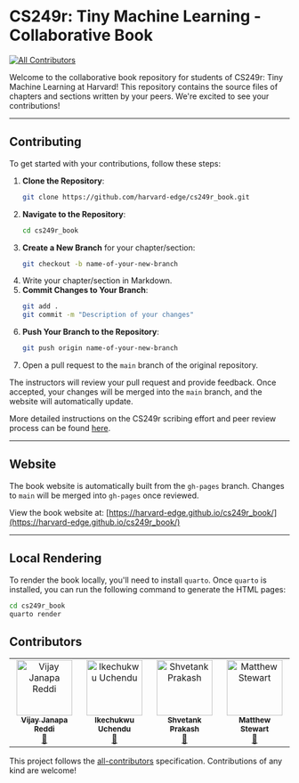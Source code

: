 # CS249r: Tiny Machine Learning - Collaborative Book

[![All Contributors](https://img.shields.io/github/all-contributors/harvard-edge/cs249r_book?color=ee8449&style=flat-square)](#contributors)

Welcome to the collaborative book repository for students of CS249r: Tiny Machine Learning at Harvard! This repository
contains the source files of chapters and sections written by your peers. We're excited to see your contributions!

---

## Contributing

To get started with your contributions, follow these steps:

1. **Clone the Repository**:
    ```bash
    git clone https://github.com/harvard-edge/cs249r_book.git
    ```
2. **Navigate to the Repository**:
    ```bash
    cd cs249r_book
    ```
3. **Create a New Branch** for your chapter/section:
    ```bash
    git checkout -b name-of-your-new-branch
    ```
4. Write your chapter/section in Markdown.
5. **Commit Changes to Your Branch**:
    ```bash
    git add .
    git commit -m "Description of your changes"
    ```
6. **Push Your Branch to the Repository**:
    ```bash
    git push origin name-of-your-new-branch
    ```
7. Open a pull request to the `main` branch of the original repository.

The instructors will review your pull request and provide feedback. Once accepted, your changes will be merged into
the `main` branch, and the website will automatically update.

More detailed instructions on the CS249r scribing effort and peer review process can be found [here](https://docs.google.com/document/d/1izDoWwFLnV8XK2FYCl23_9KYL_7EQ5OWLo-PCNUGle0).

---

## Website

The book website is automatically built from the `gh-pages` branch. Changes to `main` will be merged into `gh-pages`
once reviewed.

View the book website at: [https://harvard-edge.github.io/cs249r_book/](https://harvard-edge.github.io/cs249r_book/)

---

## Local Rendering

To render the book locally, you'll need to install `quarto`. Once `quarto` is installed, you can run the following
command to generate the HTML pages:

```bash
cd cs249r_book
quarto render
```

## Contributors

<!-- ALL-CONTRIBUTORS-LIST:START - Do not remove or modify this section -->
<!-- prettier-ignore-start -->
<!-- markdownlint-disable -->
<table>
  <tbody>
    <tr>
      <td align="center" valign="top" width="14.28%"><a href="https://github.com/jveejay"><img src="https://avatars.githubusercontent.com/jveejay?s=100" width="100px;" alt="Vijay Janapa Reddi"/><br /><sub><b>Vijay Janapa Reddi</b></sub></a><br /><a href="https=//github.com/harvard-edge/cs249r_book/commits?author=jveejay" title="Documentation">📖</a></td>
      <td align="center" valign="top" width="14.28%"><a href="https://github.com/uchendui"><img src="https://avatars.githubusercontent.com/uchendui?s=100" width="100px;" alt="Ikechukwu Uchendu"/><br /><sub><b>Ikechukwu Uchendu</b></sub></a><br /><a href="https=//github.com/harvard-edge/cs249r_book/commits?author=uchendui" title="Documentation">📖</a></td>
      <td align="center" valign="top" width="14.28%"><a href="https://github.com/ShvetankPrakash"><img src="https://avatars.githubusercontent.com/ShvetankPrakash?s=100" width="100px;" alt="Shvetank Prakash"/><br /><sub><b>Shvetank Prakash</b></sub></a><br /><a href="https=//github.com/harvard-edge/cs249r_book/commits?author=ShvetankPrakash" title="Documentation">📖</a></td>
      <td align="center" valign="top" width="14.28%"><a href="https://github.com/mpstewart1"><img src="https://avatars.githubusercontent.com/mpstewart1?s=100" width="100px;" alt="Matthew Stewart"/><br /><sub><b>Matthew Stewart</b></sub></a><br /><a href="https=//github.com/harvard-edge/cs249r_book/commits?author=mpstewart1" title="Documentation">📖</a></td>
    </tr>
  </tbody>
</table>

<!-- markdownlint-restore -->
<!-- prettier-ignore-end -->

<!-- ALL-CONTRIBUTORS-LIST:END -->

This project follows the [all-contributors](https://allcontributors.org) specification. Contributions of any kind are welcome!
